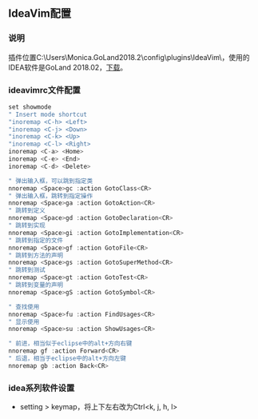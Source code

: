 ## IdeaVim配置

### 说明
插件位置C:\Users\Monica\.GoLand2018.2\config\plugins\IdeaVim\，使用的IDEA软件是GoLand 2018.02，[下载](files\IdeaVim.zip)。

### ideavimrc文件配置
``` java
set showmode
" Insert mode shortcut
"inoremap <C-h> <Left>
"inoremap <C-j> <Down>
"inoremap <C-k> <Up>
"inoremap <C-l> <Right>
inoremap <C-a> <Home>
inoremap <C-e> <End>
inoremap <C-d> <Delete>

" 弹出输入框，可以跳到指定类
nnoremap <Space>gc :action GotoClass<CR>
" 弹出输入框，跳转到指定操作
nnoremap <Space>ga :action GotoAction<CR>
" 跳转到定义
nnoremap <Space>gd :action GotoDeclaration<CR>
" 跳转到实现
nnoremap <Space>gi :action GotoImplementation<CR>
" 跳转到指定的文件
nnoremap <Space>gf :action GotoFile<CR>
" 跳转到方法的声明
nnoremap <Space>gs :action GotoSuperMethod<CR>
" 跳转到测试
nnoremap <Space>gt :action GotoTest<CR>
" 跳转到变量的声明
nnoremap <Space>gS :action GotoSymbol<CR>

" 查找使用
nnoremap <Space>fu :action FindUsages<CR>
" 显示使用
nnoremap <Space>su :action ShowUsages<CR>

" 前进，相当似于eclipse中的alt+方向右键
nnoremap gf :action Forward<CR>
" 后退，相当于eclipse中的alt+方向左键
nnoremap gb :action Back<CR>
```

### idea系列软件设置
* setting > keymap，将上下左右改为Ctrl<k, j, h, l>